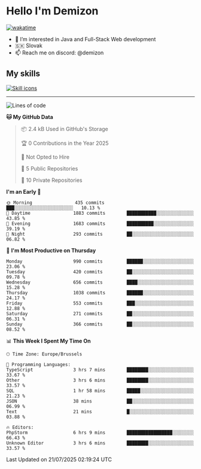 # Hello I'm Demizon
[![wakatime](https://wakatime.com/badge/user/6ad1949f-d6d7-44f9-9eee-c35e54cc499b.svg)](https://wakatime.com/@6ad1949f-d6d7-44f9-9eee-c35e54cc499b)
- 👀 I’m interested in Java and Full-Stack Web development
- 🇸🇰 Slovak
- 📫 Reach me on discord: @demizon

## My skills
[![Skill icons](https://skillicons.dev/icons?i=java,js,ts,html,css,react,nextjs,tailwind,supabase,py,git,docker,linux,mysql,postgres,mongo&theme=dark)](https://github.com/Demizon3433)

---

<!--START_SECTION:waka-->
![Lines of code](https://img.shields.io/badge/From%20Hello%20World%20I%27ve%20Written-1.3%20million%20lines%20of%20code-blue)

**🐱 My GitHub Data** 

> 📦 2.4 kB Used in GitHub's Storage 
 > 
> 🏆 0 Contributions in the Year 2025
 > 
> 🚫 Not Opted to Hire
 > 
> 📜 5 Public Repositories 
 > 
> 🔑 10 Private Repositories 
 > 
**I'm an Early 🐤** 

```text
🌞 Morning                435 commits         ███░░░░░░░░░░░░░░░░░░░░░░   10.13 % 
🌆 Daytime                1883 commits        ███████████░░░░░░░░░░░░░░   43.85 % 
🌃 Evening                1683 commits        ██████████░░░░░░░░░░░░░░░   39.19 % 
🌙 Night                  293 commits         ██░░░░░░░░░░░░░░░░░░░░░░░   06.82 % 
```
📅 **I'm Most Productive on Thursday** 

```text
Monday                   990 commits         ██████░░░░░░░░░░░░░░░░░░░   23.06 % 
Tuesday                  420 commits         ██░░░░░░░░░░░░░░░░░░░░░░░   09.78 % 
Wednesday                656 commits         ████░░░░░░░░░░░░░░░░░░░░░   15.28 % 
Thursday                 1038 commits        ██████░░░░░░░░░░░░░░░░░░░   24.17 % 
Friday                   553 commits         ███░░░░░░░░░░░░░░░░░░░░░░   12.88 % 
Saturday                 271 commits         ██░░░░░░░░░░░░░░░░░░░░░░░   06.31 % 
Sunday                   366 commits         ██░░░░░░░░░░░░░░░░░░░░░░░   08.52 % 
```


📊 **This Week I Spent My Time On** 

```text
🕑︎ Time Zone: Europe/Brussels

💬 Programming Languages: 
TypeScript               3 hrs 7 mins        ████████░░░░░░░░░░░░░░░░░   33.67 % 
Other                    3 hrs 6 mins        ████████░░░░░░░░░░░░░░░░░   33.57 % 
SQL                      1 hr 58 mins        █████░░░░░░░░░░░░░░░░░░░░   21.23 % 
JSON                     38 mins             ██░░░░░░░░░░░░░░░░░░░░░░░   06.99 % 
Text                     21 mins             █░░░░░░░░░░░░░░░░░░░░░░░░   03.88 % 

🔥 Editors: 
PhpStorm                 6 hrs 9 mins        █████████████████░░░░░░░░   66.43 % 
Unknown Editor           3 hrs 6 mins        ████████░░░░░░░░░░░░░░░░░   33.57 % 
```


 Last Updated on 21/07/2025 02:19:24 UTC
<!--END_SECTION:waka-->
